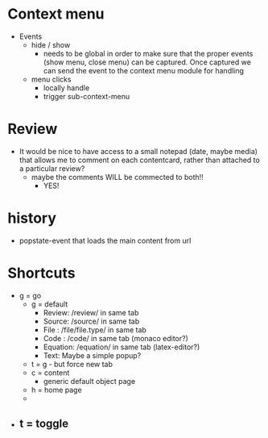 

# Context menu
- Events 
    - hide / show
        - needs to be global in order to make sure that the proper events (show menu, close menu) can be captured. Once captured we can send the event to the context menu module for handling
    - menu clicks
        - locally handle
        - trigger sub-context-menu

# Review
- It would be nice to have access to a small notepad (date, maybe media) that allows me to comment on each contentcard, rather than attached to a particular review?
    - maybe the comments WILL be commected to both!!    
        - YES!

# history
- popstate-event that loads the main content from url

# Shortcuts
- g = go
    - g = default
        - Review: /review/ in same tab
        - Source: /source/ in same tab
        - File : /file/file.type/ in same tab
        - Code : /code/ in same tab (monaco editor?)
        - Equation: /equation/ in same tab (latex-editor?)
        - Text: Maybe a simple popup?
    - t = g - but force new tab
    - c = content
        - generic default object page
    - h = home page
    - 
- t = toggle
    - 